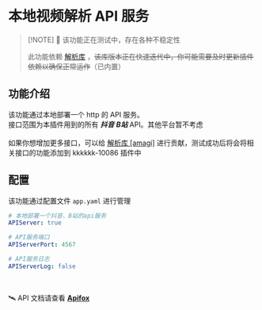 # 本地视频解析 API 服务
> [!NOTE] 🚧 该功能正在测试中，存在各种不稳定性
>
> 此功能依赖 [解析库](https://github.com/ikenxuan/amagi) ，~~该库版本正在快速迭代中，你可能需要及时更新插件依赖以确保正常运作~~（已内置）

## 功能介绍
该功能通过本地部署一个 http 的 API 服务。<br>
接口范围为本插件用到的所有 **_抖音_** **_B站_** API。其他平台暂不考虑<br><br>
如果你想增加更多接口，可以给 [解析库 [amagi]](https://github.com/ikenxuan/amagi) 进行贡献，测试成功后将会将相关接口的功能添加到 kkkkkk-10086 插件中

## 配置
该功能通过配置文件 `app.yaml` 进行管理

```yaml
# 本地部署一个抖音、B站的api服务
APIServer: true

# API服务端口
APIServerPort: 4567

# API服务日志
APIServerLog: false
```
<br>

🛰️ API 文档请查看 [**Apifox**](https://amagi.apifox.cn)
